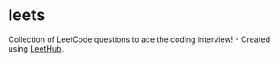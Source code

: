 # leets
Collection of LeetCode questions to ace the coding interview! - Created using [LeetHub](https://github.com/QasimWani/LeetHub).
